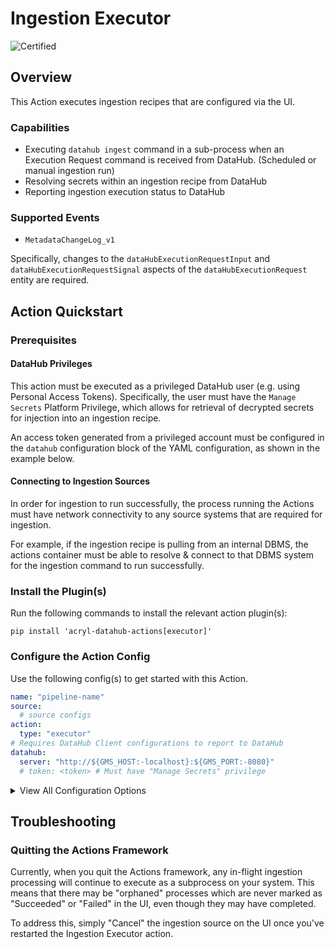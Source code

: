 # Ingestion Executor
<!-- Set Support Status -->
![Certified](https://img.shields.io/badge/support%20status-certified-brightgreen)


## Overview

This Action executes ingestion recipes that are configured via the UI.

### Capabilities

- Executing `datahub ingest` command in a sub-process when an Execution Request command is received from DataHub. (Scheduled or manual ingestion run)
- Resolving secrets within an ingestion recipe from DataHub
- Reporting ingestion execution status to DataHub

### Supported Events

- `MetadataChangeLog_v1`

Specifically, changes to the `dataHubExecutionRequestInput` and `dataHubExecutionRequestSignal` aspects of the `dataHubExecutionRequest` entity are required.


## Action Quickstart 

### Prerequisites

#### DataHub Privileges

This action must be executed as a privileged DataHub user (e.g. using Personal Access Tokens). Specifically, the user must have the `Manage Secrets` Platform Privilege, which allows for retrieval
of decrypted secrets for injection into an ingestion recipe. 

An access token generated from a privileged account must be configured in the `datahub` configuration
block of the YAML configuration, as shown in the example below. 

#### Connecting to Ingestion Sources 

In order for ingestion to run successfully, the process running the Actions must have 
network connectivity to any source systems that are required for ingestion. 

For example, if the ingestion recipe is pulling from an internal DBMS, the actions container
must be able to resolve & connect to that DBMS system for the ingestion command to run successfully.

### Install the Plugin(s)

Run the following commands to install the relevant action plugin(s):

`pip install 'acryl-datahub-actions[executor]'`


### Configure the Action Config

Use the following config(s) to get started with this Action. 

```yml
name: "pipeline-name"
source:
  # source configs
action:
  type: "executor"
# Requires DataHub Client configurations to report to DataHub
datahub:
  server: "http://${GMS_HOST:-localhost}:${GMS_PORT:-8080}"
  # token: <token> # Must have "Manage Secrets" privilege
```

<details>
  <summary>View All Configuration Options</summary>
  
  | Field | Required | Default | Description |
  | --- | :-: | :-: | --- |
  | `executor_id` | ❌ | `default` | An executor ID assigned to the executor. This can be used to manage multiple distinct executors. |
</details>


## Troubleshooting

### Quitting the Actions Framework

Currently, when you quit the Actions framework, any in-flight ingestion processing will continue to execute as a subprocess on your system. This means that there may be "orphaned" processes which
are never marked as "Succeeded" or "Failed" in the UI, even though they may have completed. 

To address this, simply "Cancel" the ingestion source on the UI once you've restarted the Ingestion Executor action. 